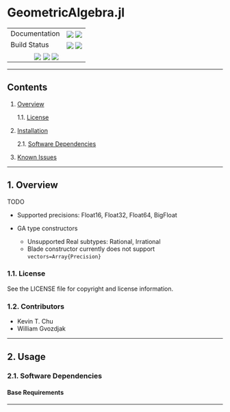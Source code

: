 GeometricAlgebra.jl
===================

[------------------------------------ BADGES: BEGIN ------------------------------------]: #

<table>
  <tr>
    <td>Documentation</td>
    <td>
      <a href="https://velexi-corporation.github.io/GeometricAlgebra.jl/dev/"><img style="vertical-align: bottom;" src="https://img.shields.io/badge/docs-dev-blue.svg"/></a>
      <a href="https://velexi-corporation.github.io/GeometricAlgebra.jl/stable/"><img style="vertical-align: bottom;" src="https://img.shields.io/badge/docs-stable-blue.svg"/></a>
    </td>
  </tr>

  <tr>
    <td>Build Status</td>
    <td>
      <a href="https://github.com/velexi-corporation/GeometricAlgebra.jl/actions/workflows/CI.yml"><img style="vertical-align: bottom;" src="https://github.com/velexi-corporation/GeometricAlgebra.jl/actions/workflows/CI.yml/badge.svg"/></a>
      <a href="https://codecov.io/gh/velexi-corporation/GeometricAlgebra.jl">
        <img style="vertical-align: bottom;" src="https://codecov.io/gh/velexi-corporation/GeometricAlgebra.jl/branch/main/graph/badge.svg?token=2PSLG9EGAK"/>
      </a>
    </td>
  </tr>

  <!-- Miscellaneous Badges -->
  <tr>
    <td colspan=2 align="center">
      <a href="https://github.com/velexi-corporation/GeometricAlgebra.jl/issues"><img style="vertical-align: bottom;" src="https://img.shields.io/badge/contributions-welcome-brightgreen.svg?style=flat"/></a>
      <a href="https://github.com/invenia/BlueStyle"><img style="vertical-align: bottom;" src="https://img.shields.io/badge/code%20style-blue-4495d1.svg"/></a>
      <a href="http://hits.dwyl.com/velexi-corporation/GeometricAlgebrajl"><img style="vertical-align: bottom;" src="https://hits.dwyl.com/velexi-corporation/GeometricAlgebrajl.svg?style=flat-square&show=unique"/></a>
    </td>
  </tr>
</table>

[------------------------------------- BADGES: END -------------------------------------]: #

------------------------------------------------------------------------------

Contents
--------

1. [Overview][#1]

    1.1. [License][#1]

2. [Installation][#2]

    2.1. [Software Dependencies][#2.1]

3. [Known Issues][#3]

------------------------------------------------------------------------------

## 1. Overview

TODO

* Supported precisions: Float16, Float32, Float64, BigFloat

* GA type constructors
  * Unsupported Real subtypes: Rational, Irrational
  * Blade constructor currently does not support `vectors=Array{Precision}`

### 1.1. License

See the LICENSE file for copyright and license information.

### 1.2. Contributors

* Kevin T. Chu
* William Gvozdjak

------------------------------------------------------------------------------

## 2. Usage

### 2.1. Software Dependencies

#### Base Requirements

------------------------------------------------------------------------------

[-----------------------------INTERNAL LINKS-----------------------------]: #

[#1]: #1-overview
[#1.1]: #11-license

[#2]: #2-installation
[#2.1]: #21-software-dependencies

[#3]: #3-known-issues
